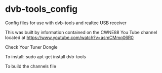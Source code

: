# dvb-tools_config
Config files for use with dvb-tools and realtec USB receiver

This was built by information contained on the CWNE88 You Tube channel located at https://www.youtube.com/watch?v=asmCMmq06R0

Check Your Tuner Dongle


To install:
sudo apt-get install dvb-tools

To build the channels file
